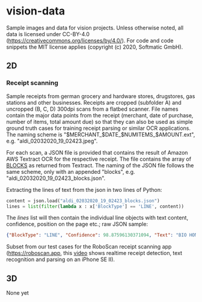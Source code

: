 # vision-data
Sample images and data for vision projects. Unless otherwise noted, all data is licensed under CC-BY-4.0 (https://creativecommons.org/licenses/by/4.0/). For code and code snippets the MIT license applies (copyright (c) 2020, Softmatic GmbH).

## 2D

### Receipt scanning

Sample receipts from german grocery and hardware stores, drugstores, gas stations and other businesses. Receipts are cropped (subfolder A) and uncropped (B, C, D) 300dpi scans from a flatbed scanner. File names contain the major data points from the receipt (merchant, date of purchase, number of items, total amount due) so that they can also be used as simple ground truth cases for training receipt parsing or similar OCR applications. The naming scheme is "$MERCHANT_$DATE_$NUMITEMS_$AMOUNT.ext", e.g. "aldi_02032020_19_02423.jpeg".

For each scan, a JSON file is provided that contains the result of Amazon AWS Textract OCR for the respective receipt. The file contains the array of [BLOCKS](https://docs.aws.amazon.com/textract/latest/dg/API_Block.html) as returned from Textract. The naming of the JSON file follows the same scheme, only with an appended "blocks", e.g. "aldi_02032020_19_02423_blocks.json".

Extracting the lines of text from the json in two lines of Python:

```python
content = json.load("aldi_02032020_19_02423_blocks.json")
lines = list(filter(lambda x : x['BlockType'] == 'LINE', content))
```

The *lines* list will then contain the individual line objects with text content, confidence, position on the page etc.; raw JSON sample:

```json
{"BlockType": "LINE", "Confidence": 98.87596130371094, "Text": "BIO HONIG", "Geometry": {"BoundingBox": {"Width": 0.20352864265441895, "Height": 0.015931174159049988, "Left": 0.01894291304051876, "Top": 0.2164158821105957}} ... }
```

Subset from our test cases for the RoboScan receipt scanning app (https://roboscan.app, this [video](https://youtu.be/MspQtJGhvzI) shows realtime receipt detection, text recognition and parsing on an iPhone SE II).

## 3D

None yet
